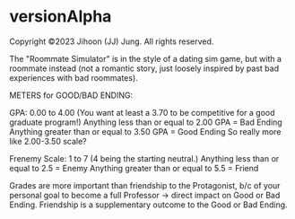 # versionAlpha

Copyright ©2023 Jihoon (JJ) Jung. All rights reserved.

The "Roommate Simulator" is in the style of a dating sim game, but with a roommate instead (not a romantic story, just loosely inspired by past bad experiences with bad roommates).

METERS for GOOD/BAD ENDING:

GPA: 
0.00 to 4.00 (You want at least a 3.70 to be competitive for a good graduate program!)
Anything less than or equal to 2.00 GPA = Bad Ending
Anything greater than or equal to 3.50 GPA = Good Ending
So really more like 2.00-3.50 scale?

Frenemy Scale: 
1 to 7 (4 being the starting neutral.) 
Anything less than or equal to 2.5 = Enemy
Anything greater than or equal to 5.5 = Friend

Grades are more important than friendship to the Protagonist, b/c of your personal goal to become a full Professor -> direct impact on Good or Bad Ending. 
Friendship is a supplementary outcome to the Good or Bad Ending. 
